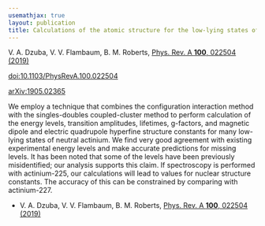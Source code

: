 ```yaml
---
usemathjax: true
layout: publication
title: Calculations of the atomic structure for the low-lying states of actinium
---
```


V. A. Dzuba, V. V. Flambaum, B. M. Roberts, [Phys. Rev. A **100**, 022504 (2019)](http://dx.doi.org/10.1103/PhysRevA.100.022504)

[doi:10.1103/PhysRevA.100.022504](http://dx.doi.org/10.1103/PhysRevA.100.022504)

[arXiv:1905.02365](http://arxiv.org/abs/1905.02365)

We employ a technique that combines the configuration interaction method with the singles-doubles coupled-cluster method to perform calculation of the energy levels, transition amplitudes, lifetimes, g-factors, and magnetic dipole and electric quadrupole hyperfine structure constants for many low-lying states of neutral actinium. We find very good agreement with existing experimental energy levels and make accurate predictions for missing levels. It has been noted that some of the levels have been previously misidentified; our analysis supports this claim. If spectroscopy is performed with actinium-225, our calculations will lead to values for nuclear structure constants. The accuracy of this can be constrained by comparing with actinium-227.

 * V. A. Dzuba, V. V. Flambaum, B. M. Roberts, [Phys. Rev. A **100**, 022504 (2019)](http://dx.doi.org/10.1103/PhysRevA.100.022504)
